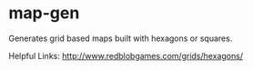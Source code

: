 map-gen
=======

Generates grid based maps built with hexagons or squares.



Helpful Links:
http://www.redblobgames.com/grids/hexagons/
